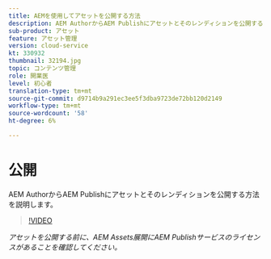 ```yaml
---
title: AEMを使用してアセットを公開する方法
description: AEM AuthorからAEM Publishにアセットとそのレンディションを公開する方法を説明します。
sub-product: アセット
feature: アセット管理
version: cloud-service
kt: 330932
thumbnail: 32194.jpg
topic: コンテンツ管理
role: 開業医
level: 初心者
translation-type: tm+mt
source-git-commit: d9714b9a291ec3ee5f3dba9723de72bb120d2149
workflow-type: tm+mt
source-wordcount: '58'
ht-degree: 6%

---
```



# 公開

AEM AuthorからAEM Publishにアセットとそのレンディションを公開する方法を説明します。

>[!VIDEO](https://video.tv.adobe.com/v/330932/?quality=12&learn=on&hidetitle=true)

_アセットを公開する前に、AEM Assets展開にAEM Publishサービスのライセンスがあることを確認してください。_